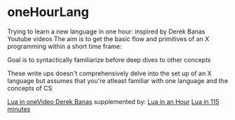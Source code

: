 # oneHourLang
Trying to learn a new language in one hour: inspired by Derek Banas Youtube videos
The aim is to get the basic flow and primitives of an X programming within a short time frame:

Goal is to syntactically familiarize before deep dives to other concepts

These write ups doesn't comprehensively delve into the set up of an X language but assumes that you're atleast familiar with one language and the concepts of CS

[Lua in oneVideo Derek Banas](http://www.newthinktank.com/2015/06/learn-lua-one-video/)
supplemented by:
[Lua in an Hour](http://tylerneylon.github.io/video-scripts/)
[Lua in 115 minutes](http://tylerneylon.com/a/learn-lua/)